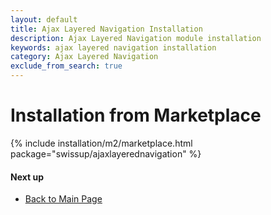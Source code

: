 ```yaml
---
layout: default
title: Ajax Layered Navigation Installation
description: Ajax Layered Navigation module installation
keywords: ajax layered navigation installation
category: Ajax Layered Navigation
exclude_from_search: true
---
```


# Installation from Marketplace

{% include installation/m2/marketplace.html package="swissup/ajaxlayerednavigation" %}

#### Next up

 -  [Back to Main Page](../../)
